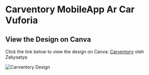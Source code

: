 # Carventory MobileApp Ar Car Vuforia


## View the Design on Canva
Click the link below to view the design on Canva:
[Carventory](https://www.canva.com/design/DAGJ_qxdBuk/m4wo_svTePaFFfPEHbmopQ/view?utm_content=DAGJ_qxdBuk&utm_campaign=designshare&utm_medium=embeds&utm_source=link) oleh Zakysatya

![Carventory Design](https://yourimageurlplaceholder.com) 

